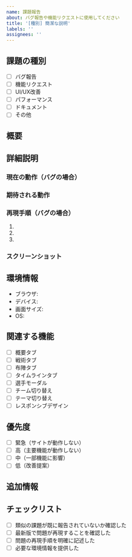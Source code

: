 ```yaml
---
name: 課題報告
about: バグ報告や機能リクエストに使用してください
title: '[種別] 簡潔な説明'
labels: ''
assignees: ''
---
```


## 課題の種別
- [ ] バグ報告
- [ ] 機能リクエスト
- [ ] UI/UX改善
- [ ] パフォーマンス
- [ ] ドキュメント
- [ ] その他

## 概要
<!-- 課題の概要を簡潔に記述してください -->

## 詳細説明

### 現在の動作（バグの場合）
<!-- 現在どのような問題が発生しているか -->

### 期待される動作
<!-- どのような動作を期待しているか -->

### 再現手順（バグの場合）
1. 
2. 
3. 

### スクリーンショット
<!-- 必要に応じてスクリーンショットを添付 -->

## 環境情報
- ブラウザ: <!-- Chrome 91, Firefox 89, Safari 14 など -->
- デバイス: <!-- Desktop, Mobile, Tablet など -->
- 画面サイズ: <!-- 1920x1080, 375x667 など -->
- OS: <!-- Windows 10, macOS 11, iOS 14 など -->

## 関連する機能
- [ ] 概要タブ
- [ ] 戦術タブ  
- [ ] 布陣タブ
- [ ] タイムラインタブ
- [ ] 選手モーダル
- [ ] チーム切り替え
- [ ] テーマ切り替え
- [ ] レスポンシブデザイン

## 優先度
- [ ] 緊急（サイトが動作しない）
- [ ] 高（主要機能が動作しない）
- [ ] 中（一部機能に影響）
- [ ] 低（改善提案）

## 追加情報
<!-- その他の関連情報があれば記述 -->

## チェックリスト
- [ ] 類似の課題が既に報告されていないか確認した
- [ ] 最新版で問題が再現することを確認した
- [ ] 問題の再現手順を明確に記述した
- [ ] 必要な環境情報を提供した
